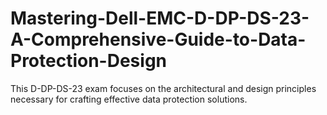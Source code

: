 # Mastering-Dell-EMC-D-DP-DS-23-A-Comprehensive-Guide-to-Data-Protection-Design
This D-DP-DS-23 exam focuses on the architectural and design principles necessary for crafting effective data protection solutions. 
